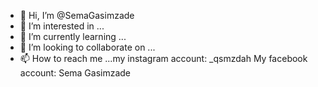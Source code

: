 - 👋 Hi, I’m @SemaGasimzade
- 👀 I’m interested in ...
- 🌱 I’m currently learning ...
- 💞️ I’m looking to collaborate on ...
- 📫 How to reach me ...my instagram account: _qsmzdah
My facebook account: Sema Gasimzade

<!---
SemaGasimzade/SemaGasimzade is a ✨ special ✨ repository because its `README.md` (this file) appears on your GitHub profile.
You can click the Preview link to take a look at your changes.
--->
